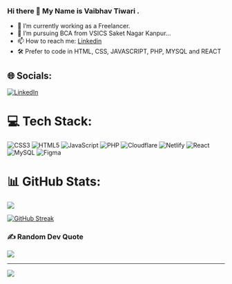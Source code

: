 ### Hi there 👋 My Name is Vaibhav Tiwari .


- 🔭 I’m currently working as a Freelancer.
- 🌱 I’m pursuing BCA from VSICS Saket Nagar Kanpur...
- 📫 How to reach me: <a href=" https://www.linkedin.com/in/vaibhav-tiwari-a97748226/">Linkedin</a> 
- 🛠 Prefer to code in HTML, CSS, JAVASCRIPT, PHP, MYSQL and REACT


## 🌐 Socials:
 [![LinkedIn](https://img.shields.io/badge/LinkedIn-%230077B5.svg?logo=linkedin&logoColor=white)](https://www.linkedin.com/in/vaibhav-tiwari-a97748226/) 

# 💻 Tech Stack:
![CSS3](https://img.shields.io/badge/css3-%231572B6.svg?style=for-the-badge&logo=css3&logoColor=white) ![HTML5](https://img.shields.io/badge/html5-%23E34F26.svg?style=for-the-badge&logo=html5&logoColor=white) ![JavaScript](https://img.shields.io/badge/javascript-%23323330.svg?style=for-the-badge&logo=javascript&logoColor=%23F7DF1E) ![PHP](https://img.shields.io/badge/php-%23777BB4.svg?style=for-the-badge&logo=php&logoColor=white) ![Cloudflare](https://img.shields.io/badge/Cloudflare-F38020?style=for-the-badge&logo=Cloudflare&logoColor=white) ![Netlify](https://img.shields.io/badge/netlify-%23000000.svg?style=for-the-badge&logo=netlify&logoColor=#00C7B7) ![React](https://img.shields.io/badge/react-%2320232a.svg?style=for-the-badge&logo=react&logoColor=%2361DAFB) ![MySQL](https://img.shields.io/badge/mysql-%2300f.svg?style=for-the-badge&logo=mysql&logoColor=white) 	![Figma](https://img.shields.io/badge/figma-%23F24E1E.svg?style=for-the-badge&logo=figma&logoColor=white)
# 📊 GitHub Stats:
![](https://github-readme-stats.vercel.app/api?username=vaibhavtiwari00&theme=dark&hide_border=false&include_all_commits=true&count_private=true)<br/>

<!-- ---------------------------------- -->
[![GitHub Streak](https://streak-stats.demolab.com?user=VaibhavTiwari00&theme=dark)](https://git.io/streak-stats)
<!-- ---------------------------------- -->
### ✍️ Random Dev Quote
![](https://quotes-github-readme.vercel.app/api?type=horizontal&theme=radical)

---
[![](https://visitcount.itsvg.in/api?id=vaibhavtiwari00&icon=0&color=0)](https://visitcount.itsvg.in)

<!-- Proudly created with GPRM ( https://gprm.itsvg.in ) -->
